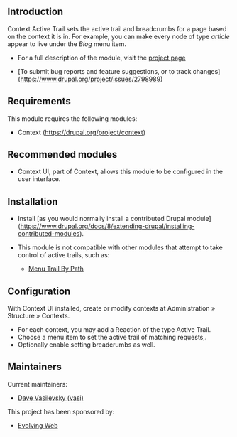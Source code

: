 Introduction
------------

Context Active Trail sets the active trail and breadcrumbs for a page based on
the context it is in. For example, you can make every node of type _article_
appear to live under the _Blog_ menu item.

* For a full description of the module, visit the
  [project page](https://www.drupal.org/project/context_active_trail)

* [To submit bug reports and feature suggestions, or to track changes]
  (https://www.drupal.org/project/issues/2798989)


Requirements
------------

This module requires the following modules:

 * Context (https://drupal.org/project/context)


Recommended modules
-------------------

 * Context UI, part of Context, allows this module to be configured in the
   user interface.


Installation
------------

 * Install [as you would normally install a contributed Drupal module]
(https://www.drupal.org/docs/8/extending-drupal/installing-contributed-modules).

 * This module is not compatible with other modules that attempt to take
   control of active trails, such as:

    * [Menu Trail By Path](https://www.drupal.org/project/menu_trail_by_path)


Configuration
-------------

With Context UI installed, create or modify contexts at
Administration » Structure » Contexts.

* For each context, you may add a Reaction of the type Active Trail.
* Choose a menu item to set the active trail of matching requests,.
* Optionally enable setting breadcrumbs as well.


Maintainers
-----------

Current maintainers:

 * [Dave Vasilevsky (vasi)](https://www.drupal.org/user/390545)

This project has been sponsored by:

 * [Evolving Web](https://evolvingweb.ca)
